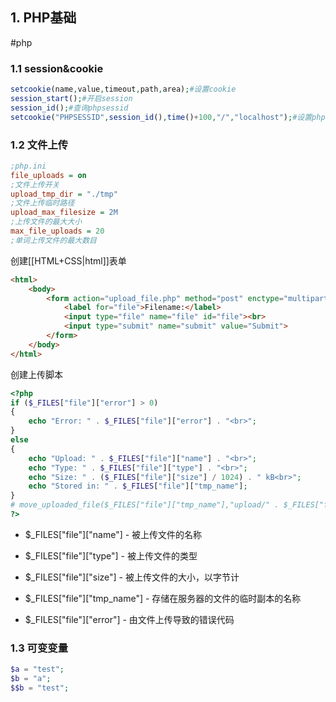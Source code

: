 ## 1. PHP基础
#php
### 1.1 session&cookie
```php
setcookie(name,value,timeout,path,area);#设置cookie
session_start();#开启session
session_id();#查询phpsessid
setcookie("PHPSESSID",session_id(),time()+100,"/","localhost");#设置phpsessid所有以localhost域名结尾的二级域名都在作用域内
```

### 1.2 文件上传

```ini
;php.ini
file_uploads = on
;文件上传开关
upload_tmp_dir = "./tmp"
;文件上传临时路径
upload_max_filesize = 2M
;上传文件的最大大小
max_file_uploads = 20
;单词上传文件的最大数目
```
创建[[HTML+CSS|html]]表单
```html
<html>
    <body>
        <form action="upload_file.php" method="post" enctype="multipart/form-data">
            <label for="file">Filename:</label>
            <input type="file" name="file" id="file"><br>
            <input type="submit" name="submit" value="Submit">
        </form>
    </body>
</html> 
```

创建上传脚本

```php
<?php
if ($_FILES["file"]["error"] > 0)
{
    echo "Error: " . $_FILES["file"]["error"] . "<br>";
}
else
{
    echo "Upload: " . $_FILES["file"]["name"] . "<br>";
    echo "Type: " . $_FILES["file"]["type"] . "<br>";
    echo "Size: " . ($_FILES["file"]["size"] / 1024) . " kB<br>";
    echo "Stored in: " . $_FILES["file"]["tmp_name"];
}
# move_uploaded_file($_FILES["file"]["tmp_name"],"upload/" . $_FILES["file"]["name"]);保存文件
?> 
```

- $_FILES\["file"\]\["name"\] - 被上传文件的名称

- $_FILES\["file"\]\["type"\] - 被上传文件的类型

- $_FILES\["file"\]\["size"\] - 被上传文件的大小，以字节计

- $_FILES\["file"\]\["tmp_name"\] - 存储在服务器的文件的临时副本的名称

- $_FILES\["file"\]\["error"\] - 由文件上传导致的错误代码

### 1.3 可变变量

  ```php
$a = "test";
$b = "a";
$$b = "test";
  ```

